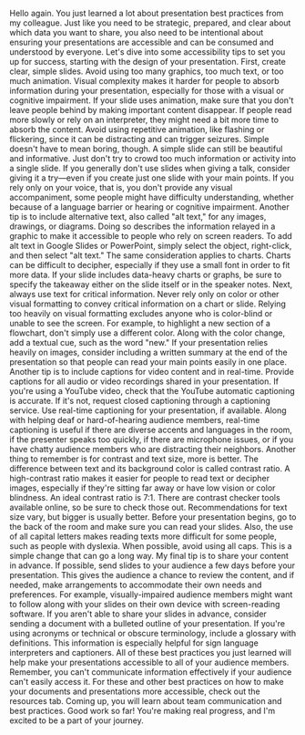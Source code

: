 Hello again. You just learned a lot about presentation best practices from my
colleague. Just like you need to be strategic, prepared, and clear about which
data you want to share, you also need to be intentional about ensuring your
presentations are accessible and can be consumed and understood by everyone.
Let's dive into some accessibility tips to set you up for success, starting with
the design of your presentation. First, create clear, simple slides. Avoid using
too many graphics, too much text, or too much animation. Visual complexity makes
it harder for people to absorb information during your presentation, especially
for those with a visual or cognitive impairment. If your slide uses animation,
make sure that you don't leave people behind by making important content
disappear. If people read more slowly or rely on an interpreter, they might need
a bit more time to absorb the content. Avoid using repetitive animation, like
flashing or flickering, since it can be distracting and can trigger seizures.
Simple doesn't have to mean boring, though. A simple slide can still be
beautiful and informative. Just don't try to crowd too much information or
activity into a single slide. If you generally don't use slides when giving a
talk, consider giving it a try—even if you create just one slide with your main
points. If you rely only on your voice, that is, you don't provide any visual
accompaniment, some people might have difficulty understanding, whether because
of a language barrier or hearing or cognitive impairment. Another tip is to
include alternative text, also called "alt text," for any images, drawings, or
diagrams. Doing so describes the information relayed in a graphic to make it
accessible to people who rely on screen readers. To add alt text in Google
Slides or PowerPoint, simply select the object, right-click, and then select
"alt text." The same consideration applies to charts. Charts can be difficult to
decipher, especially if they use a small font in order to fit more data. If your
slide includes data-heavy charts or graphs, be sure to specify the takeaway
either on the slide itself or in the speaker notes. Next, always use text for
critical information. Never rely only on color or other visual formatting to
convey critical information on a chart or slide. Relying too heavily on visual
formatting excludes anyone who is color-blind or unable to see the screen. For
example, to highlight a new section of a flowchart, don't simply use a different
color. Along with the color change, add a textual cue, such as the word "new."
If your presentation relies heavily on images, consider including a written
summary at the end of the presentation so that people can read your main points
easily in one place. Another tip is to include captions for video content and in
real-time. Provide captions for all audio or video recordings shared in your
presentation. If you're using a YouTube video, check that the YouTube automatic
captioning is accurate. If it's not, request closed captioning through a
captioning service. Use real-time captioning for your presentation, if
available. Along with helping deaf or hard-of-hearing audience members,
real-time captioning is useful if there are diverse accents and languages in the
room, if the presenter speaks too quickly, if there are microphone issues, or if
you have chatty audience members who are distracting their neighbors. Another
thing to remember is for contrast and text size, more is better. The difference
between text and its background color is called contrast ratio. A high-contrast
ratio makes it easier for people to read text or decipher images, especially if
they're sitting far away or have low vision or color blindness. An ideal
contrast ratio is 7:1. There are contrast checker tools available online, so be
sure to check those out. Recommendations for text size vary, but bigger is
usually better. Before your presentation begins, go to the back of the room and
make sure you can read your slides. Also, the use of all capital letters makes
reading texts more difficult for some people, such as people with dyslexia. When
possible, avoid using all caps. This is a simple change that can go a long way.
My final tip is to share your content in advance. If possible, send slides to
your audience a few days before your presentation. This gives the audience a
chance to review the content, and if needed, make arrangements to accommodate
their own needs and preferences. For example, visually-impaired audience members
might want to follow along with your slides on their own device with
screen-reading software. If you aren't able to share your slides in advance,
consider sending a document with a bulleted outline of your presentation. If
you're using acronyms or technical or obscure terminology, include a glossary
with definitions. This information is especially helpful for sign language
interpreters and captioners. All of these best practices you just learned will
help make your presentations accessible to all of your audience members.
Remember, you can't communicate information effectively if your audience can't
easily access it. For these and other best practices on how to make your
documents and presentations more accessible, check out the resources tab. Coming
up, you will learn about team communication and best practices. Good work so
far! You're making real progress, and I'm excited to be a part of your journey.